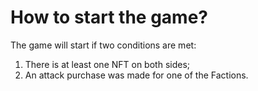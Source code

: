 # How to start the game?
The game will start if two conditions are met:
1. There is at least one NFT on both sides;
2. An attack purchase was made for one of the Factions.